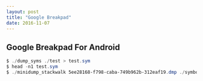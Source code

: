 ```yaml
---
layout: post
title: "Google Breakpad"
date: 2016-11-07
---
```


## Google Breakpad For Android

```powershell
$ ./dump_syms ./test > test.sym
$ head -n1 test.sym
$ ./minidump_stackwalk 5ee28168-f798-caba-749b962b-312eaf19.dmp ./symbols
```